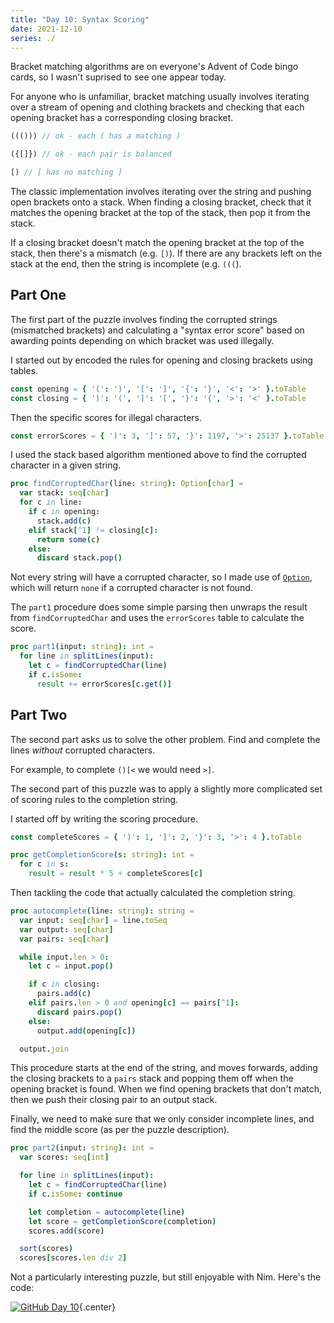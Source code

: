 ```yaml
---
title: "Day 10: Syntax Scoring"
date: 2021-12-10
series: ./
---
```


Bracket matching algorithms are on everyone's Advent of Code bingo cards, so I wasn't suprised to see one appear today.

For anyone who is unfamiliar, bracket matching usually involves iterating over a stream of opening and clothing brackets and checking that each opening bracket has a corresponding closing bracket.

```js
((())) // ok - each ( has a matching )

({[]}) // ok - each pair is balanced

[) // [ has no matching ]
```

The classic implementation involves iterating over the string and pushing open brackets onto a stack. When finding a closing bracket, check that it matches the opening bracket at the top of the stack, then pop it from the stack.

If a closing bracket doesn't match the opening bracket at the top of the stack, then there's a mismatch (e.g. `[)`). If there are any brackets left on the stack at the end, then the string is incomplete (e.g. `(((`).

## Part One
The first part of the puzzle involves finding the corrupted strings (mismatched brackets) and calculating a "syntax error score" based on awarding points depending on which bracket was used illegally.

I started out by encoded the rules for opening and closing brackets using tables.

```nim
const opening = { '(': ')', '[': ']', '{': '}', '<': '>' }.toTable
const closing = { ')': '(', ']': '[', '}': '{', '>': '<' }.toTable
```

Then the specific scores for illegal characters.

```nim
const errorScores = { ')': 3, ']': 57, '}': 1197, '>': 25137 }.toTable
```

I used the stack based algorithm mentioned above to find the corrupted character in a given string.

```nim
proc findCorruptedChar(line: string): Option[char] =
  var stack: seq[char]
  for c in line:
    if c in opening:
      stack.add(c)
    elif stack[^1] != closing[c]:
      return some(c)
    else:
      discard stack.pop()
```

Not every string will have a corrupted character, so I made use of [`Option`](https://nim-lang.org/docs/options.html), which will return `none` if a corrupted character is not found.

The `part1` procedure does some simple parsing then unwraps the result from `findCorruptedChar` and uses the `errorScores` table to calculate the score.

```nim
proc part1(input: string): int =
  for line in splitLines(input):
    let c = findCorruptedChar(line)
    if c.isSome:
      result += errorScores[c.get()]
```

## Part Two
The second part asks us to solve the other problem. Find and complete the lines _without_ corrupted characters.

For example, to complete `()[<` we would need `>]`.

The second part of this puzzle was to apply a slightly more complicated set of scoring rules to the completion string.

I started off by writing the scoring procedure.

```nim
const completeScores = { ')': 1, ']': 2, '}': 3, '>': 4 }.toTable

proc getCompletionScore(s: string): int =
  for c in s:
    result = result * 5 + completeScores[c]
```

Then tackling the code that actually calculated the completion string.

```nim
proc autocomplete(line: string): string =
  var input: seq[char] = line.toSeq
  var output: seq[char]
  var pairs: seq[char]

  while input.len > 0:
    let c = input.pop()

    if c in closing:
      pairs.add(c)
    elif pairs.len > 0 and opening[c] == pairs[^1]:
      discard pairs.pop()
    else:
      output.add(opening[c])

  output.join
```

This procedure starts at the end of the string, and moves forwards, adding the closing brackets to a `pairs` stack and popping them off when the opening bracket is found. When we find opening brackets that don't match, then we push their closing pair to an output stack.

Finally, we need to make sure that we only consider incomplete lines, and find the middle score (as per the puzzle description).

```nim
proc part2(input: string): int =
  var scores: seq[int]

  for line in splitLines(input):
    let c = findCorruptedChar(line)
    if c.isSome: continue

    let completion = autocomplete(line)
    let score = getCompletionScore(completion)
    scores.add(score)

  sort(scores)
  scores[scores.len div 2]
```

Not a particularly interesting puzzle, but still enjoyable with Nim. Here's the code:

[![GitHub](/icons/github.svg) Day 10](https://github.com/danprince/advent-of-code/blob/master/2021/day-10/main.nim){.center}
